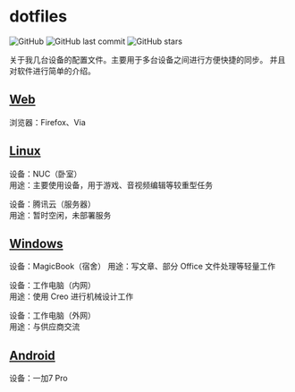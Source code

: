# dotfiles
![GitHub](https://img.shields.io/github/license/breathiness/dotfiles?style=flat-square&color=blue) ![GitHub last commit](https://img.shields.io/github/last-commit/breathiness/dotfiles?color=blue&style=flat-square) ![GitHub stars](https://img.shields.io/github/stars/breathiness/dotfiles?style=flat-square)

关于我几台设备的配置文件。主要用于多台设备之间进行方便快捷的同步。
并且对软件进行简单的介绍。
## [Web](https://github.com/breathiness/dotfiles/tree/master/Web)
浏览器：Firefox、Via

## [Linux](https://github.com/breathiness/dotfiles/tree/master/Linux)  
设备：NUC（卧室）  
用途：主要使用设备，用于游戏、音视频编辑等较重型任务  

设备：腾讯云（服务器）  
用途：暂时空闲，未部署服务  

## [Windows](https://github.com/breathiness/dotfiles/tree/master/Windows)  
设备：MagicBook（宿舍）
用途：写文章、部分 Office 文件处理等轻量工作

设备：工作电脑（内网）  
用途：使用 Creo 进行机械设计工作  

设备：工作电脑（外网）  
用途：与供应商交流  

## [Android](https://github.com/breathiness/dotfiles/tree/master/Android)  
设备：一加7 Pro